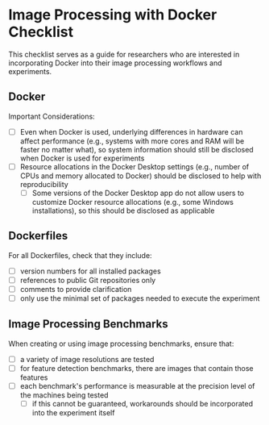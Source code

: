 # Image Processing with Docker Checklist

This checklist serves as a guide for researchers who are interested in incorporating Docker into their image processing workflows and experiments.

## Docker
Important Considerations:
- [ ] Even when Docker is used, underlying differences in hardware can affect performance (e.g., systems with more cores and RAM will be faster no matter what), so system information should still be disclosed when Docker is used for experiments
- [ ] Resource allocations in the Docker Desktop settings (e.g., number of CPUs and memory allocated to Docker) should be disclosed to help with reproducibility
    - [ ] Some versions of the Docker Desktop app do not allow users to customize Docker resource allocations (e.g., some Windows installations), so this should be disclosed as applicable

## Dockerfiles

For all Dockerfiles, check that they include:
- [ ] version numbers for all installed packages
- [ ] references to public Git repositories only
- [ ] comments to provide clarification
- [ ] only use the minimal set of packages needed to execute the experiment

## Image Processing Benchmarks

When creating or using image processing benchmarks, ensure that:
- [ ] a variety of image resolutions are tested
- [ ] for feature detection benchmarks, there are images that contain those features
- [ ] each benchmark's performance is measurable at the precision level of the machines being tested
    - [ ] if this cannot be guaranteed, workarounds should be incorporated into the experiment itself

